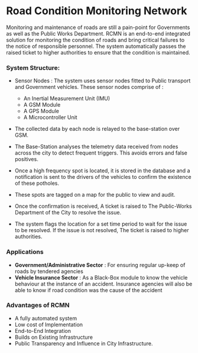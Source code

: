 # Road Condition Monitoring Network

Monitoring and maintenance of roads are still a pain-point for Governments as well as the Public Works Department. RCMN is an end-to-end integrated solution for monitoring the condition of roads and bring critical failures to the notice of responsible personnel. The system automatically passes the raised ticket to higher authorities to ensure that the condition is maintained.

### System Structure:

- Sensor Nodes : The system uses sensor nodes fitted to Public transport and Government vehicles. These sensor nodes comprise of : 
    - An Inertial Measurement Unit (IMU)
    - A GSM Module
    - A GPS Module
    - A Microcontroller Unit
    
- The collected data by each node is relayed to the base-station over GSM.
- The Base-Station analyses the telemetry data received from nodes across the city to detect frequent triggers. This avoids errors and false positives.
- Once a high frequency spot is located, it is stored in the database and a notification is sent to the drivers of the vehicles to confirm the existence of these potholes.
- These spots are tagged on a map for the public to view and audit.
- Once the confirmation is received, A ticket is raised to The Public-Works Department of the City to resolve the issue.
- The system flags the location for a set time period to wait for the issue to be resolved. If the issue is not resolved, The ticket is raised to higher authorities.
    
### Applications
- **Government/Administrative Sector** : For ensuring regular up-keep of roads by tendered agencies
- **Vehicle Insurance Sector** : As a Black-Box module to know the vehicle behaviour at the instance of an accident. Insurance agencies will also be able to know if road condition was the cause of the accident

### Advantages of RCMN
- A fully automated system
- Low cost of Implementation
- End-to-End Integration
- Builds on Existing Infrastructure
- Public Transparency and Influence in City Infrastructure.


